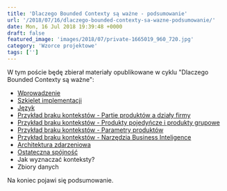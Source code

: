 ```yaml
---
title: 'Dlaczego Bounded Contexty są ważne - podsumowanie'
url: '/2018/07/16/dlaczego-bounded-contexty-sa-wazne-podsumowanie/'
date: Mon, 16 Jul 2018 19:39:48 +0000
draft: false
featured_image: 'images/2018/07/private-1665019_960_720.jpg'
category: 'Wzorce projektowe'
tags: ['']
---
```


W tym poście będę zbierał materiały opublikowane w cyklu "Dlaczego Bounded Contexty są ważne":

 *   [Wprowadzenie](/2018/07/18/dlaczego-bounded-contexty-sa-wazne-wprowadzenie/)
 *   [Szkielet implementacji](/2018/07/29/dlaczego-bounded-contexty-sa-wazne-szkielet-implementacji/)
 *   [Język](/2018/08/20/dlaczego-bounded-contexty-sa-wazne-jezyk/)
 *   [Przykład braku kontekstów - Partie produktów a działy firmy](/2018/08/28/dlaczego-bounded-contexty-sa-wazne-przyklad-1/)
 *   [Przykład braku kontekstów - Produkty pojedyńcze i produkty grupowe](/2018/09/17/dlaczego-bounded-contexty-sa-wazne-przyklad-2/)
 *   [Przykład braku kontekstów - Parametry produktów](/2018/11/26/dlaczego-bounded-contexty-sa-wazne-przyklad-3/)
 *   [Przykład braku kontekstów - Narzędzia Business Inteligence](/2019/05/23/dlaczego-bounded-contexty-sa-wazne-przyklad-4/)
 *   [Architektura zdarzeniowa](/2019/03/26/dlaczego-bounded-contexty-sa-wazne-architektura-zdarzeniowa/)
 *   [Ostateczna spójność](/2019/09/26/dlaczego-bounded-contexty-sa-wazne-ostateczna-spojnosc/)
 *   Jak wyznaczać konteksty?
 *   Zbiory danych

Na koniec pojawi się podsumowanie.